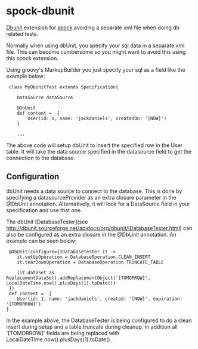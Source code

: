 spock-dbunit
============

[Dbunit](http://dbunit.sourceforge.net/) extension for [spock](https://github.com/spockframework/spock) avoiding a separate xml file
when doing db related tests.

Normally when using dbUnit, you specify your sql data in a separate xml file. This can become cumbersome so you might want to
avoid this using this spock extension.

Using groovy's MarkupBuilder you just specify your sql as a field like the example below:

     class MyDbUnitTest extends Specification{

        DataSource dataSource

        @DbUnit
        def content =  {
            User(id: 1, name: 'jackdaniels', createdOn: '[NOW]')
        }

        ...

The above code will setup dbUnit to insert the specified row in the User table.
It will take the data source specified in the datasource field to get the connection to the database.

Configuration
-------------
dbUnit needs a data source to connect to the database. This is done by specifying a datasourceProvider as an extra closure
parameter in the @DbUnit annotation.
Alternatively, it will look for a DataSource field in your specification and use that one.

The dbUnit [DatabaseTester](see http://dbunit.sourceforge.net/apidocs/org/dbunit/IDatabaseTester.html)
can also be configured as an extra closure in the @DbUnit annotation. An example can be seen below:

     @DbUnit(configure={IDatabaseTester it ->
        it.setUpOperation = DatabaseOperation.CLEAN_INSERT
        it.tearDownOperation = DatabaseOperation.TRUNCATE_TABLE

        (it.dataSet as ReplacementDataSet).addReplacementObject('[TOMORROW]', LocalDateTime.now().plusDays(1).toDate())
     }) 
     def content =  {
        User(id: 1, name: 'jackdaniels', created: '[NOW]', expiration: '[TOMORROW]')
    }

In the example above, the DatabaseTester is being configured to do a clean insert during setup and a table truncate during cleanup.
In addition all '[TOMORROW]' fields are being replaced with LocalDateTime.now().plusDays(1).toDate().